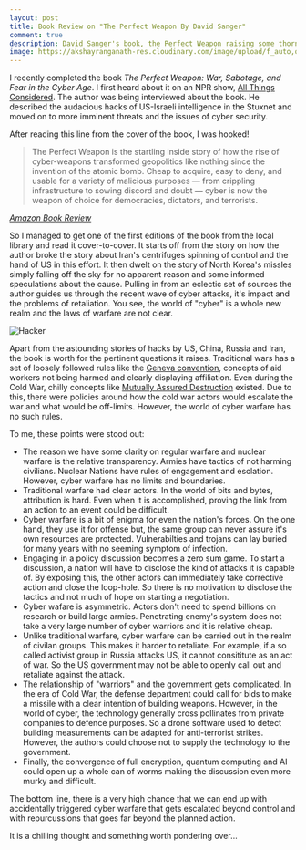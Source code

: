 ```yaml
---
layout: post
title: Book Review on "The Perfect Weapon By David Sanger"
comment: true
description: David Sanger's book, the Perfect Weapon raising some thorny issues on cyber warfare along with an great narration of some incredible hacks that went on from Stuxnet to the audacious DNC hacks.
image: https://akshayranganath-res.cloudinary.com/image/upload/f_auto,q_auto/blog/hacker-perfect-weapon.jpg
---
```


I recently completed the book _The Perfect Weapon: War, Sabotage, and Fear in the Cyber Age_. I first heard about it on an NPR show, [All Things Considered](https://www.npr.org/2018/06/14/620103358/the-perfect-weapon-tells-the-story-of-growing-cyber-war-that-the-u-s-is-fighting). The author was being interviewed about the book. He described the audacious hacks of US-Israeli intelligence in the Stuxnet and moved on to more imminent threats and the issues of cyber security.

After reading this line from the cover of the book, I was hooked!

>The Perfect Weapon is the startling inside story of how the rise of cyber-weapons transformed geopolitics like nothing since the invention of the atomic bomb. Cheap to acquire, easy to deny, and usable for a variety of malicious purposes — from crippling infrastructure to sowing discord and doubt — cyber is now the weapon of choice for democracies, dictators, and terrorists. 

<cite><a href="https://www.amazon.com/Perfect-Weapon-Sabotage-Fear-Cyber/dp/0451497899?SubscriptionId=AKIAILSHYYTFIVPWUY6Q&tag=duckduckgo-d-20&linkCode=xm2&camp=2025&creative=165953&creativeASIN=0451497899">Amazon Book Review</a></cite>

So I managed to get one of the first editions of the book from the local library and read it cover-to-cover. It starts off from the story on how the author broke the story about Iran's centrifuges spinning of control and the hand of US in this effort. It then dwelt on the story of North Korea's missles simply falling off the sky for no apparent reason and some informed speculations about the cause. Pulling in from an eclectic set of sources the author guides us through the recent wave of cyber attacks, it's impact and the problems of retaliation. You see, the world of "cyber" is a whole new realm and the laws of warfare are not clear.

![Hacker](https://akshayranganath-res.cloudinary.com/image/upload/f_auto,q_auto/blog/hacker-perfect-weapon.jpg)

Apart from the astounding stories of hacks by US, China, Russia and Iran, the book is worth for the pertinent questions it raises. Traditional wars has a set of loosely followed rules like the [Geneva convention](https://en.wikipedia.org/wiki/Geneva_Conventions), concepts of aid workers not being harmed and clearly displaying affiliation. Even during the Cold War, chilly concepts like [Mutually Assured Destruction](https://en.wikipedia.org/wiki/Mutual_assured_destruction) existed. Due to this, there were policies around how the cold war actors would escalate the war and what would be off-limits. However, the world of cyber warfare has no such rules.

To me, these points were stood out:

- The reason we have some clarity on regular warfare and nuclear warfare is the relative transparency. Armies have tactics of not harming civilians. Nuclear Nations have rules of engagement and esclation. However, cyber warfare has no limits and boundaries.
- Traditional warfare had clear actors. In the world of bits and bytes, attribution is hard. Even when it is accomplished, proving the link from an action to an event could be difficult.
- Cyber warfare is a bit of enigma for even the nation's forces. On the one hand, they use it for offense but, the same group can never assure it's own resources are protected. Vulnerabilties and trojans can lay buried for many years with no seeming symptom of infection.
- Engaging in a policy discussion becomes a zero sum game. To start a discussion, a nation will have to disclose the kind of attacks it is capable of. By exposing this, the other actors can immediately take corrective action and close the loop-hole. So there is no motivation to disclose the tactics and not much of hope on starting a negotiation.
- Cyber wafare is asymmetric. Actors don't need to spend billions on research or build large armies. Penetrating enemy's system does not take a very large number of cyber warriors and it is relative cheap.
- Unlike traditional warfare, cyber warfare can be carried out in the realm of civilan groups. This makes it harder to retaliate. For example, if a so called activist group in Russia attacks US, it cannot consititute as an act of war. So the US government may not be able to openly call out and retaliate against the attack.
- The relationship of "warriors" and the government gets complicated. In the era of Cold War, the defense department could call for bids to make a missile with a clear intention of building weapons. However, in the world of cyber, the technology generally cross pollinates from private companies to defence purposes. So a drone software used to detect building measurements can be adapted for anti-terrorist strikes. However, the authors could choose not to supply the technology to the government.
- Finally, the convergence of full encryption, quantum computing and AI could open up a whole can of worms making the discussion even more murky and difficult.

The bottom line, there is a very high chance that we can end up with accidentally triggered cyber warfare that gets escalated beyond control and with repurcussions that goes far beyond the planned action.

It is a chilling thought and something worth pondering over...